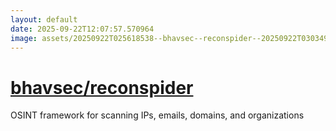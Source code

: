 ```yaml
---
layout: default
date: 2025-09-22T12:07:57.570964
image: assets/20250922T025618538--bhavsec--reconspider--20250922T030349155--cropped.png
---
```


# [bhavsec/reconspider](https://github.com/bhavsec/reconspider)

OSINT framework for scanning IPs, emails, domains, and organizations
